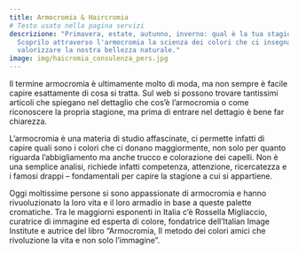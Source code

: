 ```yaml
---
title: Armocromia & Haircromia
# Testo usato nella pagina servizi
descrizione: "Primavera, estate, autunno, inverno: qual è la tua stagione?
  Scoprilo attraverso l'armocromia la scienza dei colori che ci insegna a come
  valorizzare la nostra bellezza naturale."
image: img/haicromia_consulenza_pers.jpg
---
```

Il termine armocromia è ultimamente molto di moda, ma non sempre è facile capire esattamente di cosa si tratta. Sul web si possono trovare tantissimi articoli che spiegano nel dettaglio che cos’è l’armocromia o come riconoscere la propria stagione, ma prima di entrare nel dettagio è bene far chiarezza.

L’armocromia è una materia di studio affascinate, ci permette infatti di capire quali sono i colori che ci donano maggiormente, non solo per quanto riguarda l’abbigliamento ma anche trucco e colorazione dei capelli. Non è una semplice analisi, richiede infatti competenza, attenzione, ricercatezza e i famosi drappi – fondamentali per capire la stagione a cui si appartiene.

Oggi moltissime persone si sono appassionate di armocromia e hanno rivuoluzionato la loro vita e il loro armadio in base a queste palette cromatiche. Tra le maggiorni esponenti in Italia c’è Rossella Migliaccio, curatrice di immagine ed esperta di colore, fondatrice dell’Italian Image Institute e autrice del libro “Armocromia, Il metodo dei colori amici che rivoluzione la vita e non solo l’immagine”.